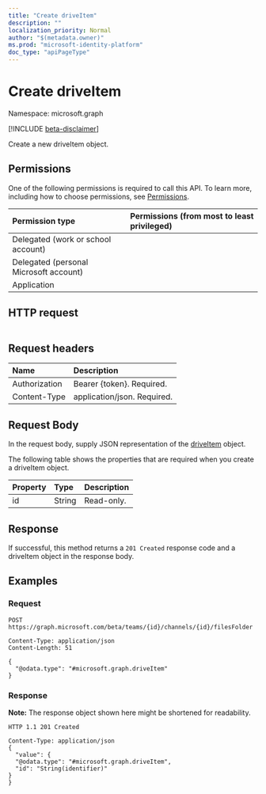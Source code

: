 ```yaml
---
title: "Create driveItem"
description: ""
localization_priority: Normal
author: "$(metadata.owner)"
ms.prod: "microsoft-identity-platform"
doc_type: "apiPageType"
---
```


# Create driveItem

Namespace: microsoft.graph

[!INCLUDE [beta-disclaimer](../../includes/beta-disclaimer.md)]

Create a new driveItem object.

## Permissions

One of the following permissions is required to call this API. To learn more, including how to choose permissions, see [Permissions](/graph/permissions-reference).

| Permission type                        | Permissions (from most to least privileged) |
| :------------------------------------- | :------------------------------------------ |
| Delegated (work or school account)     |                                             |
| Delegated (personal Microsoft account) |                                             |
| Application                            |                                             |

## HTTP request

<!-- {
  "blockType": "ignored"
}
-->

```http

```

## Request headers

| Name          | Description                 |
| :------------ | :-------------------------- |
| Authorization | Bearer {token}. Required.   |
| Content-Type  | application/json. Required. |

## Request Body

In the request body, supply JSON representation of the [driveItem](../resources/-driveitem.md) object.

<!-- Actions and Functions -->

<!-- CRUD Methods -->

The following table shows the properties that are required when you create a driveItem object.

| Property | Type   | Description |
| :------- | :----- | :---------- |
| id       | String | Read-only.  |

## Response

If successful, this method returns a `201 Created` response code and a driveItem object in the response body.

## Examples

### Request

<!-- {
  "blockType": "request",
  "name": "create_driveitem"
}
-->

```http
POST https://graph.microsoft.com/beta/teams/{id}/channels/{id}/filesFolder

Content-Type: application/json
Content-Length: 51

{
  "@odata.type": "#microsoft.graph.driveItem"
}

```

### Response

**Note:** The response object shown here might be shortened for readability.

<!-- {
  "blockType": "response",
  "truncated": true,
  "@odata.type": "Microsoft.Teams.GraphSvc.driveItem"
}
-->

```http
HTTP 1.1 201 Created

Content-Type: application/json
{
  "value": {
  "@odata.type": "#microsoft.graph.driveItem",
  "id": "String(identifier)"
}
}

```
